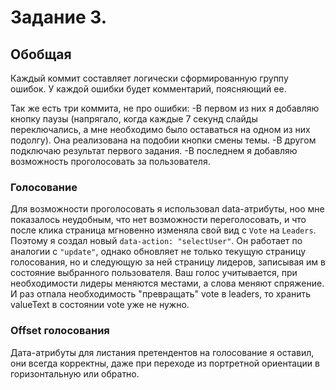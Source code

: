 # Задание 3.

## Обобщая

Каждый коммит составляет логически сформированную группу ошибок.
У каждой ошибки будет комментарий, поясняющий ее.

Так же есть три коммита, не про ошибки:
  -В первом из них я добавляю кнопку паузы (напрягало, когда каждые 7 секунд слайды
    переключались, а мне необходимо было оставаться на одном из них подолгу). 
    Она реализована на подобии кнопки смены темы.
  -В другом подключаю результат первого задания.
  -В последнем я добавляю возможность проголосовать за пользователя.

### Голосование
Для возможности проголосовать я использовал data-атрибуты, ноо мне показалось неудобным, 
что нет возможности переголосовать, и что после клика страница мгновенно 
изменяла свой вид с `Vote` на `Leaders`. Поэтому я создал новый `data-action: "selectUser"`.
Он работает по аналогии с `"update"`, однако обновляет не только текущую страницу голосования,
но и следующую за ней страницу лидеров, записывая им в состояние выбранного пользователя.
Ваш голос учитывается, при необходимости лидеры меняются местами, а слова меняют спряжение.
И раз отпала необходимость "превращать" vote в leaders, 
то хранить valueText в состоянии vote уже не нужно.


### Offset голосования
Дата-атрибуты для листания претендентов на голосование я оставил, они всегда корректны,
даже при переходе из портретной ориентации в горизонтальную или обратно.
